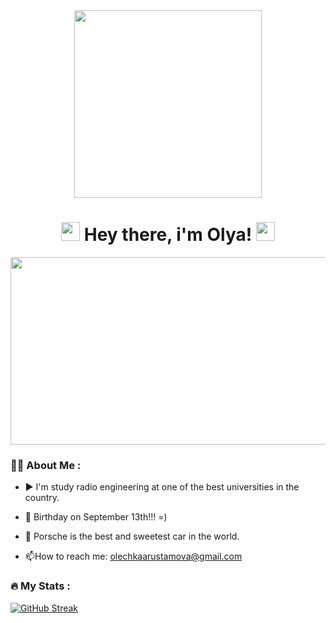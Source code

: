 <div id="header" align="center">
  <img src="https://github.com/user-attachments/assets/e7278ceb-73a7-4e14-a294-6aec445d2130" width="300"/>
</div>

<div id="badger" align="center">
  <img src="https://komarev.com/ghpvc/?username=cattrh&style=flat-square&color=blue" alt=""/>
</div>

<h1 align="center">
  <img src=https://github.com/user-attachments/assets/d57c8707-592b-4b23-88bf-7921b249239d width="30px"/>
  Hey there, i'm Olya!
  <img src="https://media.giphy.com/media/hvRJCLFzcasrR4ia7z/giphy.gif" width="30px"/>
</h1>

<div align="center">
  <img src="https://github.com/user-attachments/assets/1ae7543d-3ccd-43e8-82c8-70dc9fb95aea" width="600" height="300"/>
</div>

### :woman_technologist: About Me :

- ▶️ I'm study radio engineering at one of the best universities in the country.

- 🎂 Birthday on September 13th!!! =)

- 🚗 Porsche is the best and sweetest car in the world.

- :mailbox:How to reach me: olechkaarustamova@gmail.com

### :fire: My Stats :

[![GitHub Streak](http://github-readme-streak-stats.herokuapp.com?user=cattrh&theme=dark&background=000000)](https://git.io/streak-stats)
